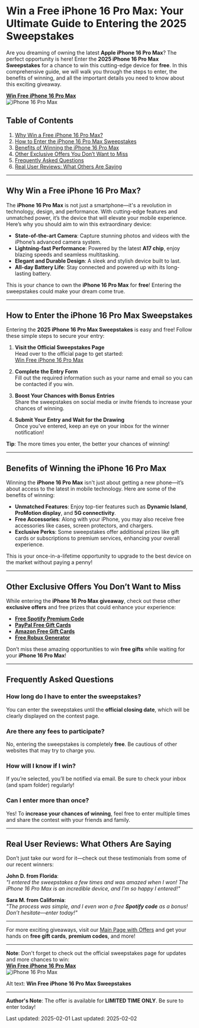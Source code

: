 # **Win a Free iPhone 16 Pro Max: Your Ultimate Guide to Entering the 2025 Sweepstakes**

Are you dreaming of owning the latest **Apple iPhone 16 Pro Max**? The perfect opportunity is here! Enter the **2025 iPhone 16 Pro Max Sweepstakes** for a chance to win this cutting-edge device for **free**. In this comprehensive guide, we will walk you through the steps to enter, the benefits of winning, and all the important details you need to know about this exciting giveaway.

[**Win Free iPhone 16 Pro Max**](https://sh.souqsaver.com/Win-Free-iPhone-16-Pro-Max)  
![iPhone 16 Pro Max](https://gvpcertvideos.att.com/att-videos/2024/gvp_Apple-iPhone-16-Pro-Series-Sizzlevideo_5001807/gvp_Apple-iPhone-16-Pro-Series-Sizzlevideo_5001807_480.jpg)

## **Table of Contents**

1. [Why Win a Free iPhone 16 Pro Max?](#why-win-a-free-iphone-16-pro-max)
2. [How to Enter the iPhone 16 Pro Max Sweepstakes](#how-to-enter-the-iphone-16-pro-max-sweepstakes)
3. [Benefits of Winning the iPhone 16 Pro Max](#benefits-of-winning-the-iphone-16-pro-max)
4. [Other Exclusive Offers You Don’t Want to Miss](#other-exclusive-offers-you-dont-want-to-miss)
5. [Frequently Asked Questions](#frequently-asked-questions)
6. [Real User Reviews: What Others Are Saying](#real-user-reviews-what-others-are-saying)

---

## **Why Win a Free iPhone 16 Pro Max?**

The **iPhone 16 Pro Max** is not just a smartphone—it's a revolution in technology, design, and performance. With cutting-edge features and unmatched power, it’s the device that will elevate your mobile experience. Here’s why you should aim to win this extraordinary device:

- **State-of-the-art Camera**: Capture stunning photos and videos with the iPhone’s advanced camera system.
- **Lightning-fast Performance**: Powered by the latest **A17 chip**, enjoy blazing speeds and seamless multitasking.
- **Elegant and Durable Design**: A sleek and stylish device built to last.
- **All-day Battery Life**: Stay connected and powered up with its long-lasting battery.

This is your chance to own the **iPhone 16 Pro Max** for **free**! Entering the sweepstakes could make your dream come true.

---

## **How to Enter the iPhone 16 Pro Max Sweepstakes**

Entering the **2025 iPhone 16 Pro Max Sweepstakes** is easy and free! Follow these simple steps to secure your entry:

1. **Visit the Official Sweepstakes Page**  
   Head over to the official page to get started:  
   [Win Free iPhone 16 Pro Max](https://sh.souqsaver.com/Win-Free-iPhone-16-Pro-Max)

2. **Complete the Entry Form**  
   Fill out the required information such as your name and email so you can be contacted if you win.

3. **Boost Your Chances with Bonus Entries**  
   Share the sweepstakes on social media or invite friends to increase your chances of winning.

4. **Submit Your Entry and Wait for the Drawing**  
   Once you've entered, keep an eye on your inbox for the winner notification!

**Tip**: The more times you enter, the better your chances of winning!

---

## **Benefits of Winning the iPhone 16 Pro Max**

Winning the **iPhone 16 Pro Max** isn't just about getting a new phone—it’s about access to the latest in mobile technology. Here are some of the benefits of winning:

- **Unmatched Features**: Enjoy top-tier features such as **Dynamic Island**, **ProMotion display**, and **5G connectivity**.
- **Free Accessories**: Along with your iPhone, you may also receive free accessories like cases, screen protectors, and chargers.
- **Exclusive Perks**: Some sweepstakes offer additional prizes like gift cards or subscriptions to premium services, enhancing your overall experience.

This is your once-in-a-lifetime opportunity to upgrade to the best device on the market without paying a penny!

---

## **Other Exclusive Offers You Don’t Want to Miss**

While entering the **iPhone 16 Pro Max giveaway**, check out these other **exclusive offers** and free prizes that could enhance your experience:

- [**Free Spotify Premium Code**](https://t.co/3AvHXLY5xu)
- [**PayPal Free Gift Cards**](https://t.co/THaq9ZqBCL)
- [**Amazon Free Gift Cards**](https://t.co/KRzYrbHc2B)
- [**Free Robux Generator**](https://t.co/zbyzwPUFPZ)

Don’t miss these amazing opportunities to win **free gifts** while waiting for your **iPhone 16 Pro Max**!

---

## **Frequently Asked Questions**

### **How long do I have to enter the sweepstakes?**
You can enter the sweepstakes until the **official closing date**, which will be clearly displayed on the contest page.

### **Are there any fees to participate?**
No, entering the sweepstakes is completely **free**. Be cautious of other websites that may try to charge you.

### **How will I know if I win?**
If you’re selected, you’ll be notified via email. Be sure to check your inbox (and spam folder) regularly!

### **Can I enter more than once?**
Yes! To **increase your chances of winning**, feel free to enter multiple times and share the contest with your friends and family.

---

## **Real User Reviews: What Others Are Saying**

Don’t just take our word for it—check out these testimonials from some of our recent winners:

**John D. from Florida**:  
*"I entered the sweepstakes a few times and was amazed when I won! The iPhone 16 Pro Max is an incredible device, and I’m so happy I entered!"*

**Sara M. from California**:  
*"The process was simple, and I even won a free **Spotify code** as a bonus! Don’t hesitate—enter today!"*

---

For more exciting giveaways, visit our [Main Page with Offers](https://t.co/v3CnjUROnA) and get your hands on **free gift cards**, **premium codes**, and more!

---

**Note**: Don't forget to check out the official sweepstakes page for updates and more chances to win:  
[**Win Free iPhone 16 Pro Max**](https://sh.souqsaver.com/Win-Free-iPhone-16-Pro-Max)  
![iPhone 16 Pro Max](https://gvpcertvideos.att.com/att-videos/2024/gvp_Apple-iPhone-16-Pro-Series-Sizzlevideo_5001807/gvp_Apple-iPhone-16-Pro-Series-Sizzlevideo_5001807_480.jpg)

Alt text: **Win Free iPhone 16 Pro Max Sweepstakes**

---

**Author's Note**: The offer is available for **LIMITED TIME ONLY**. Be sure to enter today!

Last updated: 2025-02-01
Last updated: 2025-02-02